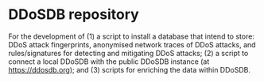 # DDoSDB repository
For the development of (1) a script to install a database that intend to store: DDoS attack fingerprints, anonymised network traces of DDoS attacks, and rules/signatures for detecting and mitigating DDoS attacks; (2) a script to connect a local DDoSDB with the public DDoSDB instance (at https://ddosdb.org); and (3) scripts for enriching the data within DDoSDB.

